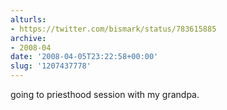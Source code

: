 ```yaml
---
alturls:
- https://twitter.com/bismark/status/783615885
archive:
- 2008-04
date: '2008-04-05T23:22:58+00:00'
slug: '1207437778'
---
```


going to priesthood session with my grandpa.

